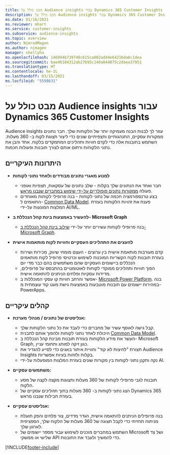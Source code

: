 ```yaml
---
title: מבט כולל על Audience insights עבור Dynamics 365 Customer Insights
description: מבט כולל על Audience insights עבור Dynamics 365 Customer Insights.
ms.date: 01/18/2021
ms.reviewer: mhart
ms.service: customer-insights
ms.subservice: audience-insights
ms.topic: overview
author: NimrodMagen
ms.author: nimagen
manager: shellyha
ms.openlocfilehash: 146994b739748c615ca002add4e64216da6c1dea
ms.sourcegitcommit: bae40184312ab27b95c140a044875c2daea37951
ms.translationtype: HT
ms.contentlocale: he-IL
ms.lasthandoff: 03/15/2021
ms.locfileid: "5598631"
---
```

# <a name="audience-insights-for-dynamics-365-customer-insights-overview"></a>מבט כולל על Audience insights עבור Dynamics 365 Customer Insights

Audience insights עוזר לך לבנות הבנה מעמיקה יותר של הלקוחות שלך. חבר נתונים ממקורות עסקיים, התנהגותיים ותצפיתיים שונים כדי ליצור תצוגת לקוח ב- 360 מעלות. השתמש בתובנות אלה כדי לקדם חוויות ותהליכים המתמקדים בלקוח. אחד והבן את נתוני הלקוחות ורתום אותם לצורך תובנות ופעולות חכמות.

## <a name="main-benefits"></a>היתרונות העיקריים 

- **למנוע מאגרי נתונים מבודדים ולאחד נתוני לקוחות**

  - חבר ואחד את הנתונים שלך בקלות - שלב נתונים של עסקאות, תצפיות ואופני פעולה [ממקורות נתונים פופולריים על-ידי שימוש במחברים שנבנו מראש](data-sources.md).
  - בצע טרנספורמציה חכמה של נתוני לקוחות - בנה פרופילי לקוחות מאוחדים התואמים ל- [Common Data Model](/common-data-model/). פענח את זהויות הלקוחות בעזרת המלצות המונעות על-ידי AI/ML.

- **להעשיר באמצעות בינת קהל הנכללת ב- Microsoft Graph**

  - בנה פרופילי לקוחות עשירים יותר על-ידי [שילוב בינת קהל הנכללת ב- Microsoft Graph](enrichment-microsoft-graph.md).  

- **להעצים את התהליכים העסקיים וחוויות לקוח מותאמות אישית**

  - קדם מעורבות מותאמת אישית בין ערוצים - העצם מומחי שיווק, מכירות ושירות בעזרת תובנות לקוח הקשריות המוכנות לשימוש וכרטיסי פרופיל לקוח מותאמים הנכללים ביישומים העסקיים שהם משתמשים בהם כבר מדי יום
  - הפוך חוויות ותהליכים ממוקדי לקוחות לאוטומטיים בהתבסס על פרופילים, מדידות עסקיות ופלחים הניתנים להתאמה אישית.
  - אפשר והרחב חוויות קו עסקי המוכללות ב- [Microsoft Power Platform](https://powerplatform.microsoft.com/). בנה במהירות יישומים עם תובנות מוטבעות באמצעות גישת מעט קוד עוצמתית מ- PowerApps.  

## <a name="key-audiences"></a>קהלים עיקריים

- **אנליסטים של נתונים / מנהלי מערכת:**

  - קבל גישה לאוסף עשיר של מחברים כדי לעבד את כל נתוני הלקוחות שלך.
  - היכולת לאחד נתוני לקוחות ולהפוך אותם לתבנית [Common Data Model](/common-data-model/).
  - העשר את מידע הלקוחות בעזרת תובנות מבינת קהל הנכללת ב- Microsoft Graph, כגון זיקה למותג ותחומי עניין.
  - תצורת "לחיצות לא קוד" וחוויית איתור באגים כדי לסייע להגדיר את Audience Insights בקלות ולזהות בעיות אפשריות.
  - נקה ותקנן נתוני לקוחות בין מקורות שונים בעזרת המלצות המופעלות על-ידי AI.  

- **משתמשים עסקיים:**

  - תובנות לגבי פרופילי לקוחות של 360 מעלות ותצוגות מקצה לקצה של מסע הלקוח.
  - הצג נתוני לקוחות ב- 360 מעלות בתוך תהליכים עסקיים של Dynamics 365 בעזרת חבילות שנבנו מראש.

- **אנליסטים עסקיים:**

  - בנה פרופילים הניתנים להתאמה אישית, הגדר מדדים, צור פלחים והפק תועלת מניתוח תחזיתי כדי לקבל תצוגה של 360 מעלות של הלקוח שלך, הספציפית לארגון שלך.  
  - השתמש במחברים מוכנים לשימוש עבור מספר יישומים של Microsoft ושל צד שלישי או ממשקי API כדי להמשיך ולעבד את התובנות.


[!INCLUDE[footer-include](../includes/footer-banner.md)]